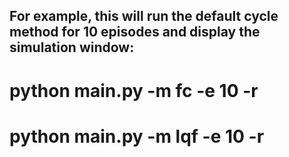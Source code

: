## For example, this will run the default cycle method for 10 episodes and display the simulation window:
# python main.py -m fc -e 10 -r
# python main.py -m lqf -e 10 -r
